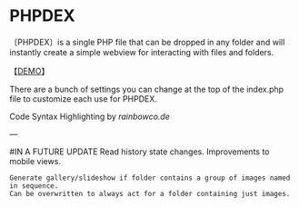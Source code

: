 # PHPDEX

〔PHPDEX〕is a single PHP file that can be dropped in any folder and will instantly create a simple webview for interacting with files and folders.

【[DEMO](https://projects.oska.me/web/phpdex/demo/)】

There are a bunch of settings you can change at the top of the index.php file to customize each use for PHPDEX.

Code Syntax Highlighting by _rainbowco.de_

—

#IN A FUTURE UPDATE
Read history state changes.
Improvements to mobile views.

    Generate gallery/slideshow if folder contains a group of images named in sequence.
    Can be overwritten to always act for a folder containing just images.

